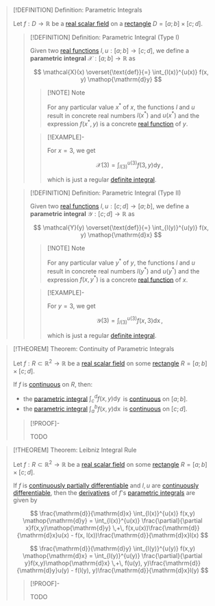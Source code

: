 


>[!DEFINITION] Definition: Parametric Integrals
>
>Let $f: D \to \mathbb{R}$ be a [real scalar field](../Real%20Scalar%20Field.md) on a [rectangle](TODO) $D = [a;b] \times [c;d]$.
>
>>[!DEFINITION] Definition: Parametric Integral (Type I)
>>
>>Given two [real functions](../../../Real%20Functions/Real%20Function.md) $l,u: [a;b] \to [c;d]$, we define a **parametric integral** $\mathcal{X}: [a;b] \to \mathbb{R}$ as
>>
>>$$
>>\mathcal{X}(x) \overset{\text{def}}{=} \int_{l(x)}^{u(x)} f(x, y) \mathop{\mathrm{d}y}
>>$$
>>
>>>[!NOTE] Note
>>>
>>>For any particular value $x^\ast$ of $x$, the functions $l$ and $u$ result in concrete real numbers $l(x^\ast)$ and $u(x^\ast)$ and the expression $f(x^\ast, y)$ is a concrete [real function](../../../Real%20Functions/Real%20Function.md) of $y$.
>>>
>>
>>>[!EXAMPLE]-
>>>
>>>For $x = 3$, we get
>>>
>>>$$
>>>\mathcal{X}(3) = \int_{l(3)}^{u(3)} f(3,y) \mathop{\mathrm{d}y},
>>>$$
>>>
>>>which is just a regular [definite integral](../../../Real%20Functions/Integration/Definite%20Integrals/Definite%20Integral.md).
>>>
>>
>
>>[!DEFINITION] Definition: Parametric Integral (Type II)
>>
>>Given two [real functions](../../../Real%20Functions/Real%20Function.md) $l,u: [c;d] \to [a;b]$, we define a **parametric integral** $\mathcal{Y}: [c;d] \to \mathbb{R}$ as
>>
>>$$
>>\mathcal{Y}(y) \overset{\text{def}}{=} \int_{l(y)}^{u(y)} f(x, y) \mathop{\mathrm{d}x}
>>$$
>>
>>>[!NOTE] Note
>>>
>>>For any particular value $y^\ast$ of $y$, the functions $l$ and $u$ result in concrete real numbers $l(y^\ast)$ and $u(y^\ast)$ and the expression $f(x, y^\ast)$ is a concrete [real function](../../../Real%20Functions/Real%20Function.md) of $x$.
>>>
>>
>>>[!EXAMPLE]-
>>>
>>>For $y = 3$, we get
>>>
>>>$$\mathcal{Y}(3) = \int_{l(3)}^{u(3)} f(x,3) \mathop{\mathrm{d}x},$$
>>>
>>>which is just a regular [definite integral](../../../Real%20Functions/Integration/Definite%20Integrals/Definite%20Integral.md).
>>>
>>
>

>[!THEOREM] Theorem: Continuity of Parametric Integrals
>
>Let $f: R \subset \mathbb{R}^2 \to \mathbb{R}$ be a [real scalar field](../Real%20Scalar%20Field.md) on some [rectangle](TODO) $R = [a;b] \times [c;d]$.
>
>If $f$ is [continuous](../Continuity%20of%20Real%20Scalar%20Fields.md) on $R$, then:
>- the [parametric integral](Parametric%20Integrals.md) $\int_c^d f(x,y)\mathop{\mathrm{d}y}$ is [continuous](../../../Real%20Functions/Continuity/Continuity%20of%20Real%20Functions.md) on $[a;b]$.
>- the [parametric integral](Parametric%20Integrals.md) $\int_a^b f(x,y)\mathop{\mathrm{d}x}$ is [continuous](../../../Real%20Functions/Continuity/Continuity%20of%20Real%20Functions.md) on $[c;d]$.
>
>>[!PROOF]-
>>
>>TODO
>>
>

>[!THEOREM] Theorem: Leibniz Integral Rule
>
>Let $f: R \subset \mathbb{R}^2 \to \mathbb{R}$ be a [real scalar field](../Real%20Scalar%20Field.md) on some [rectangle](TODO) $R = [a;b] \times [c;d]$.
>
>If $f$ is [continuously partially differentiable](../Differentiation/Partial%20Derivatives%20of%20Real%20Scalar%20Fields.md) and $l,u$ are [continuously differentiable](../../../Real%20Functions/Differentiation/Differentiability%20of%20Real%20Functions.md), then the [derivatives](../../../Real%20Functions/Differentiation/Differentiability%20of%20Real%20Functions.md) of $f$'s [parametric integrals](Parametric%20Integrals.md) are given by
>
>$$
>\frac{\mathrm{d}}{\mathrm{d}x} \int_{l(x)}^{u(x)} f(x,y) \mathop{\mathrm{d}y} = \int_{l(x)}^{u(x)} \frac{\partial}{\partial x}f(x,y)\mathop{\mathrm{d}y} \,+\, f(x,u(x))\frac{\mathrm{d}}{\mathrm{d}x}u(x) - f(x, l(x))\frac{\mathrm{d}}{\mathrm{d}x}l(x)
>$$
>
>
>$$
>\frac{\mathrm{d}}{\mathrm{d}y} \int_{l(y)}^{u(y)} f(x,y) \mathop{\mathrm{d}x} = \int_{l(y)}^{u(y)} \frac{\partial}{\partial y}f(x,y)\mathop{\mathrm{d}x} \,+\, f(u(y), y)\frac{\mathrm{d}}{\mathrm{d}y}u(y) - f(l(y), y)\frac{\mathrm{d}}{\mathrm{d}x}l(y)
>$$
>
>>[!PROOF]-
>>
>>TODO
>>
>